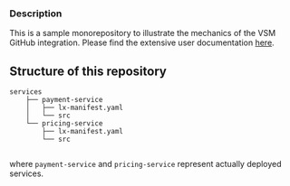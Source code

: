 ### Description

This is a sample monorepository to illustrate the mechanics of the VSM GitHub integration. Please find the extensive user documentation [here](https://docs-vsm.leanix.net/docs/github-repository#support-for-mono-repos).

## Structure of this repository

```
services
    ├── payment-service
    │   ├── lx-manifest.yaml
    │   └── src
    └── pricing-service
        ├── lx-manifest.yaml
        └── src
        
```
where `payment-service` and `pricing-service` represent actually deployed services.